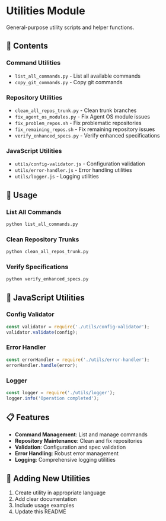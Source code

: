 # Utilities Module

General-purpose utility scripts and helper functions.

## 📁 Contents

### Command Utilities
- `list_all_commands.py` - List all available commands
- `copy_git_commands.py` - Copy git commands

### Repository Utilities
- `clean_all_repos_trunk.py` - Clean trunk branches
- `fix_agent_os_modules.py` - Fix Agent OS module issues
- `fix_problem_repos.sh` - Fix problematic repositories
- `fix_remaining_repos.sh` - Fix remaining repository issues
- `verify_enhanced_specs.py` - Verify enhanced specifications

### JavaScript Utilities
- `utils/config-validator.js` - Configuration validation
- `utils/error-handler.js` - Error handling utilities
- `utils/logger.js` - Logging utilities

## 🚀 Usage

### List All Commands
```bash
python list_all_commands.py
```

### Clean Repository Trunks
```bash
python clean_all_repos_trunk.py
```

### Verify Specifications
```bash
python verify_enhanced_specs.py
```

## 🔧 JavaScript Utilities

### Config Validator
```javascript
const validator = require('./utils/config-validator');
validator.validate(config);
```

### Error Handler
```javascript
const errorHandler = require('./utils/error-handler');
errorHandler.handle(error);
```

### Logger
```javascript
const logger = require('./utils/logger');
logger.info('Operation completed');
```

## 📋 Features

- **Command Management**: List and manage commands
- **Repository Maintenance**: Clean and fix repositories
- **Validation**: Configuration and spec validation
- **Error Handling**: Robust error management
- **Logging**: Comprehensive logging utilities

## 📝 Adding New Utilities

1. Create utility in appropriate language
2. Add clear documentation
3. Include usage examples
4. Update this README